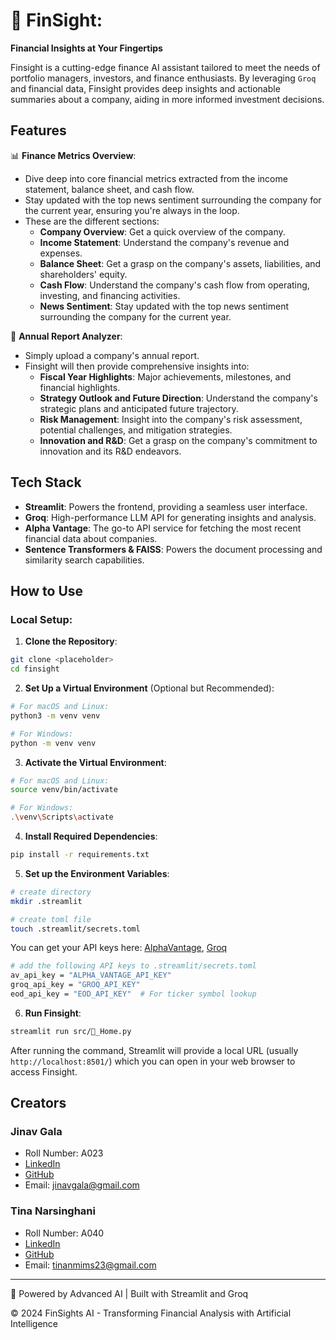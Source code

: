 # 💸 FinSight: 
**Financial Insights at Your Fingertips**

Finsight is a cutting-edge finance AI assistant tailored to meet the needs of portfolio managers, investors, and finance enthusiasts. By leveraging `Groq` and financial data, Finsight provides deep insights and actionable summaries about a company, aiding in more informed investment decisions.

## Features
📊 **Finance Metrics Overview**:
- Dive deep into core financial metrics extracted from the income statement, balance sheet, and cash flow.
- Stay updated with the top news sentiment surrounding the company for the current year, ensuring you're always in the loop.
- These are the different sections:
  - **Company Overview**: Get a quick overview of the company.
  - **Income Statement**: Understand the company's revenue and expenses.
  - **Balance Sheet**: Get a grasp on the company's assets, liabilities, and shareholders' equity.
  - **Cash Flow**: Understand the company's cash flow from operating, investing, and financing activities.
  - **News Sentiment**: Stay updated with the top news sentiment surrounding the company for the current year.

📄 **Annual Report Analyzer**:
- Simply upload a company's annual report.
- Finsight will then provide comprehensive insights into:
  - **Fiscal Year Highlights**: Major achievements, milestones, and financial highlights.
  - **Strategy Outlook and Future Direction**: Understand the company's strategic plans and anticipated future trajectory.
  - **Risk Management**: Insight into the company's risk assessment, potential challenges, and mitigation strategies.
  - **Innovation and R&D**: Get a grasp on the company's commitment to innovation and its R&D endeavors.

## Tech Stack 
- **Streamlit**: Powers the frontend, providing a seamless user interface.
- **Groq**: High-performance LLM API for generating insights and analysis.
- **Alpha Vantage**: The go-to API service for fetching the most recent financial data about companies.
- **Sentence Transformers & FAISS**: Powers the document processing and similarity search capabilities.

## How to Use

### **Local Setup**:

1. **Clone the Repository**:
```bash
git clone <placeholder>
cd finsight
```

2. **Set Up a Virtual Environment** (Optional but Recommended):
```bash
# For macOS and Linux:
python3 -m venv venv

# For Windows:
python -m venv venv
```

3. **Activate the Virtual Environment**:
```bash
# For macOS and Linux:
source venv/bin/activate

# For Windows:
.\venv\Scripts\activate
```

4. **Install Required Dependencies**:
```bash
pip install -r requirements.txt
```

5. **Set up the Environment Variables**:
```bash
# create directory
mkdir .streamlit

# create toml file
touch .streamlit/secrets.toml
```

You can get your API keys here: [AlphaVantage](https://www.alphavantage.co/support/#api-key), [Groq](https://console.groq.com/)

```bash
# add the following API keys to .streamlit/secrets.toml
av_api_key = "ALPHA_VANTAGE_API_KEY"
groq_api_key = "GROQ_API_KEY"
eod_api_key = "EOD_API_KEY"  # For ticker symbol lookup
```

6. **Run Finsight**:
```bash
streamlit run src/🏡_Home.py
```

After running the command, Streamlit will provide a local URL (usually `http://localhost:8501/`) which you can open in your web browser to access Finsight.

## Creators

### Jinav Gala
- Roll Number: A023
- [LinkedIn](https://www.linkedin.com/in/jinav-gala)
- [GitHub](https://github.com/jinav22)
- Email: jinavgala@gmail.com

### Tina Narsinghani
- Roll Number: A040
- [LinkedIn](https://www.linkedin.com/in/tina-narsinghani/)
- [GitHub](https://github.com/TinaHN)
- Email: tinanmims23@gmail.com

---
🤖 Powered by Advanced AI | Built with Streamlit and Groq

© 2024 FinSights AI - Transforming Financial Analysis with Artificial Intelligence
